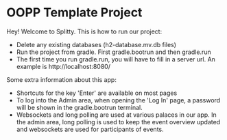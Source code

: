 # OOPP Template Project

Hey! Welcome to Splitty. This is how to run our project: 
- Delete any existing databases (h2-database.mv.db files)
- Run the project from gradle. First gradle.bootrun and then gradle.run
- The first time you run gradle.run, you will have to fill in a server url. An example is http://localhost:8080/

Some extra information about this app: 
- Shortcuts for the key 'Enter' are available on most pages
- To log into the Admin area, when opening the 'Log In' page, a password will be shown in the gradle.bootrun terminal.
- Websockets and long polling are used at various palaces in our app. In the admin area, long polling is used to keep the event overview updated and websockets are used for participants of events.